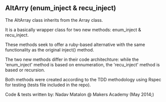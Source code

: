 AltArry (enum_inject & recu_inject)
--------

The AltArray class inherits from the Array class.

It is a basically wrapper class for two new methods: enum_inject & recu_inject.

These methods seek to offer a ruby-based alternative with the same functionality as the original inject() method.

The two new methods differ in their code architechture: while the 'enum_inject' method is based on ennumeration, the 'recu_inject' method is based or recursion.

Both methods were created according to the TDD methodology using Rspec for testing (tests file included in the repo).

Code & tests written by: Nadav Matalon @ Makers Academy (May 2014;)
